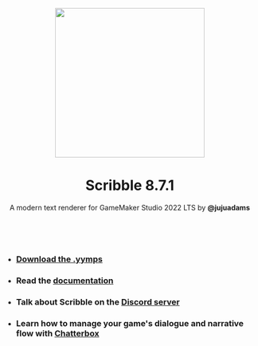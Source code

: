 <p align="center"><img src="https://raw.githubusercontent.com/JujuAdams/scribble/master/LOGO.png" style="display:block; margin:auto; width:300px"></p>
<h1 align="center">Scribble 8.7.1</h1>

<p align="center">A modern text renderer for GameMaker Studio 2022 LTS by <b>@jujuadams</b></p>

&nbsp;

&nbsp;

- ### [Download the .yymps](https://github.com/JujuAdams/scribble/releases/)
- ### Read the [documentation](http://jujuadams.github.io/Scribble)
- ### Talk about Scribble on the [Discord server](https://discord.gg/8krYCqr)
- ### Learn how to manage your game's dialogue and narrative flow with [Chatterbox](https://github.com/JujuAdams/Scribblebox)
